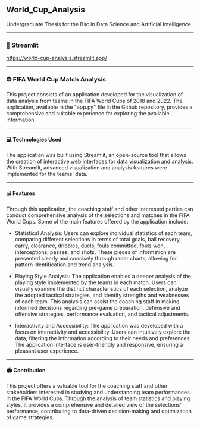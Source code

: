 ## World_Cup_Analysis
Undergraduate Thesis for the Bsc in Data Science and Artificial Intelligence

--------------------------------------------------------------------------------------------------------------------------------------------

### 🧩 Streamlit

https://world-cup-analysis.streamlit.app/

--------------------------------------------------------------------------------------------------------------------------------------------


### ⚽️ FIFA World Cup Match Analysis
This project consists of an application developed for the visualization of data analysis from teams in the FIFA World Cups of 2018 and 2022. The application, available in the "app.py" file in the Github repository, provides a comprehensive and suitable experience for exploring the available information.

--------------------------------------------------------------------------------------------------------------------------------------------

#### 💻 Technologies Used
The application was built using Streamlit, an open-source tool that allows the creation of interactive web interfaces for data visualization and analysis. With Streamlit, advanced visualization and analysis features were implemented for the teams' data.

--------------------------------------------------------------------------------------------------------------------------------------------

#### 📊 Features
Through this application, the coaching staff and other interested parties can conduct comprehensive analysis of the selections and matches in the FIFA World Cups. Some of the main features offered by the application include:

- Statistical Analysis: Users can explore individual statistics of each team, comparing different selections in terms of total goals, ball recovery, carry, clearance, dribbles, duels, fouls committed, fouls won, interceptions, passes, and shots. These pieces of information are presented clearly and concisely through radar charts, allowing for pattern identification and trend analysis.

- Playing Style Analysis: The application enables a deeper analysis of the playing style implemented by the teams in each match. Users can visually examine the distinct characteristics of each selection, analyze the adopted tactical strategies, and identify strengths and weaknesses of each team. This analysis can assist the coaching staff in making informed decisions regarding pre-game preparation, defensive and offensive strategies, performance evaluation, and tactical adjustments.

- Interactivity and Accessibility: The application was developed with a focus on interactivity and accessibility. Users can intuitively explore the data, filtering the information according to their needs and preferences. The application interface is user-friendly and responsive, ensuring a pleasant user experience.

--------------------------------------------------------------------------------------------------------------------------------------------

#### 🏟️ Contribution
This project offers a valuable tool for the coaching staff and other stakeholders interested in studying and understanding team performances in the FIFA World Cups. Through the analysis of team statistics and playing styles, it provides a comprehensive and detailed view of the selections' performance, contributing to data-driven decision-making and optimization of game strategies.
